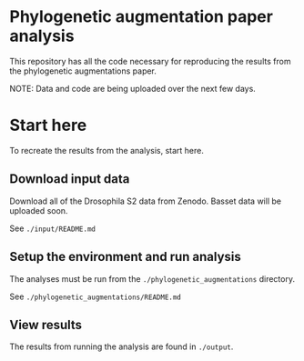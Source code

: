 # Phylogenetic augmentation paper analysis
This repository has all the code necessary for reproducing the results from the phylogenetic augmentations paper.

NOTE: Data and code are being uploaded over the next few days.

# Start here
To recreate the results from the analysis, start here.

## Download input data
Download all of the Drosophila S2 data from Zenodo. Basset data will be uploaded soon.

See `./input/README.md`

## Setup the environment and run analysis
The analyses must be run from the `./phylogenetic_augmentations` directory.

See `./phylogenetic_augmentations/README.md`

## View results
The results from running the analysis are found in `./output`.